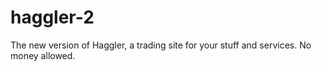 # haggler-2

The new version of Haggler, a trading site for your stuff and services. No money allowed.
